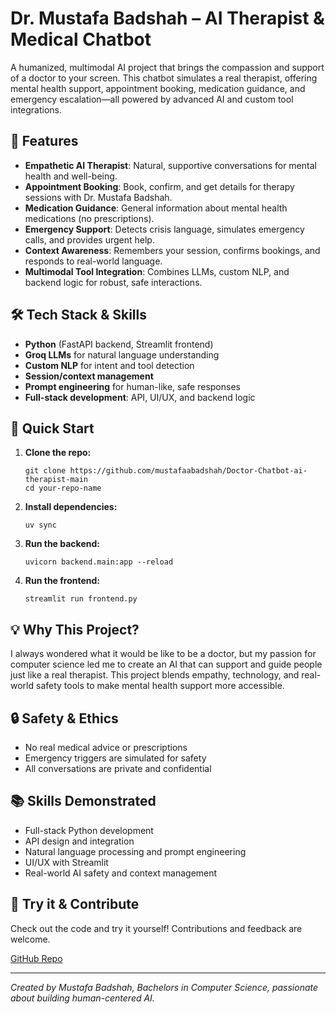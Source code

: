# Dr. Mustafa Badshah – AI Therapist & Medical Chatbot

A humanized, multimodal AI project that brings the compassion and support of a doctor to your screen. This chatbot simulates a real therapist, offering mental health support, appointment booking, medication guidance, and emergency escalation—all powered by advanced AI and custom tool integrations.

## 🌟 Features
- **Empathetic AI Therapist**: Natural, supportive conversations for mental health and well-being.
- **Appointment Booking**: Book, confirm, and get details for therapy sessions with Dr. Mustafa Badshah.
- **Medication Guidance**: General information about mental health medications (no prescriptions).
- **Emergency Support**: Detects crisis language, simulates emergency calls, and provides urgent help.
- **Context Awareness**: Remembers your session, confirms bookings, and responds to real-world language.
- **Multimodal Tool Integration**: Combines LLMs, custom NLP, and backend logic for robust, safe interactions.

## 🛠️ Tech Stack & Skills
- **Python** (FastAPI backend, Streamlit frontend)
- **Groq LLMs** for natural language understanding
- **Custom NLP** for intent and tool detection
- **Session/context management**
- **Prompt engineering** for human-like, safe responses
- **Full-stack development**: API, UI/UX, and backend logic

## 🚀 Quick Start
1. **Clone the repo:**
   ```
   git clone https://github.com/mustafaabadshah/Doctor-Chatbot-ai-therapist-main
   cd your-repo-name
   ```
2. **Install dependencies:**
   ```
   uv sync
   ```
3. **Run the backend:**
   ```
   uvicorn backend.main:app --reload
   ```
4. **Run the frontend:**
   ```
   streamlit run frontend.py
   ```

## 💡 Why This Project?
I always wondered what it would be like to be a doctor, but my passion for computer science led me to create an AI that can support and guide people just like a real therapist. This project blends empathy, technology, and real-world safety tools to make mental health support more accessible.

## 🔒 Safety & Ethics
- No real medical advice or prescriptions
- Emergency triggers are simulated for safety
- All conversations are private and confidential

## 📚 Skills Demonstrated
- Full-stack Python development
- API design and integration
- Natural language processing and prompt engineering
- UI/UX with Streamlit
- Real-world AI safety and context management

## 🔗 Try it & Contribute
Check out the code and try it yourself! Contributions and feedback are welcome.

[GitHub Repo](https://github.com/yourusername/your-repo-name)

---

*Created by Mustafa Badshah, Bachelors in Computer Science, passionate about building human-centered AI.*
